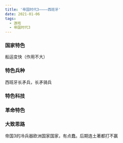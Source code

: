 ```yaml
---
title: '帝国时代3————西班牙'
date: 2021-01-06
tags:
  - 游戏
  - 帝国时代3
---
```


### 国家特色
船运变快（作用不大）

### 特色兵种
西班牙长矛兵，长矛骑兵

### 特色科技


### 革命特色


### 大致思路
帝国3的冷兵器欧洲国家国家，有点蠢。后期连土著都打不赢